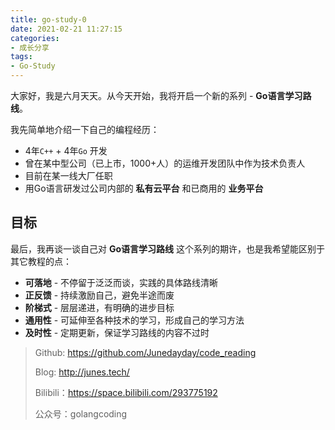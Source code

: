 ```yaml
---
title: go-study-0
date: 2021-02-21 11:27:15
categories: 
- 成长分享
tags:
- Go-Study
---
```


大家好，我是六月天天。从今天开始，我将开启一个新的系列 - **Go语言学习路线**。

我先简单地介绍一下自己的编程经历：

- 4年`C++` + 4年`Go` 开发
- 曾在某中型公司（已上市，1000+人）的运维开发团队中作为技术负责人
- 目前在某一线大厂任职
- 用Go语言研发过公司内部的 **私有云平台** 和已商用的 **业务平台**



## 目标

最后，我再谈一谈自己对 **Go语言学习路线** 这个系列的期许，也是我希望能区别于其它教程的点：

- **可落地** - 不停留于泛泛而谈，实践的具体路线清晰
- **正反馈** - 持续激励自己，避免半途而废
- **阶梯式** - 层层递进，有明确的进步目标
- **通用性** - 可延伸至各种技术的学习，形成自己的学习方法
- **及时性** - 定期更新，保证学习路线的内容不过时



> Github: https://github.com/Junedayday/code_reading
>
> Blog: http://junes.tech/
>
> Bilibili：https://space.bilibili.com/293775192
>
> 公众号：golangcoding

